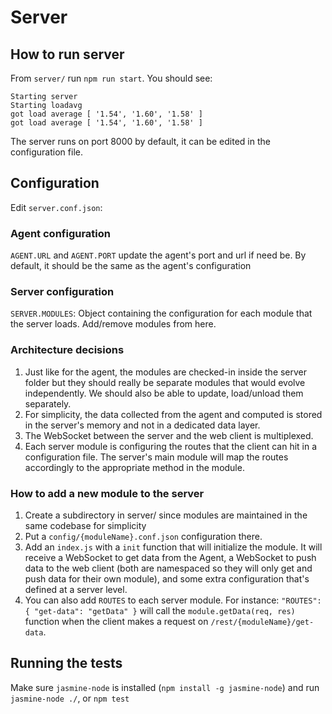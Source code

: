 # Server

## How to run server

From `server/` run `npm run start`. You should see:
 
```
Starting server
Starting loadavg
got load average [ '1.54', '1.60', '1.58' ]
got load average [ '1.54', '1.60', '1.58' ]
````

The server runs on port 8000 by default, it can be edited in the configuration file.

## Configuration

Edit `server.conf.json`:

### Agent configuration

`AGENT.URL` and `AGENT.PORT` update the agent's port and url if need be. By default, it should be the same as the agent's configuration

### Server configuration

`SERVER.MODULES`: Object containing the configuration for each module that the server loads. Add/remove modules from here. 

### Architecture decisions

1. Just like for the agent, the modules are checked-in inside the server folder but they should really be separate modules that would
 evolve independently. We should also be able to update, load/unload them separately.
2. For simplicity, the data collected from the agent and computed is stored in the server's memory and not in a dedicated data layer.
3. The WebSocket between the server and the web client is multiplexed.
4. Each server module is configuring the routes that the client can hit in a configuration file. The server's main module will map the routes accordingly
 to the appropriate method in the module.

### How to add a new module to the server

1. Create a subdirectory in server/ since modules are maintained in the same codebase for simplicity
2. Put a `config/{moduleName}.conf.json` configuration there.
3. Add an `index.js` with a `init` function that will initialize the module. It will receive a WebSocket to get data from the Agent,
 a WebSocket to push data to the web client (both are namespaced so they will only get and push data for their own module), and some extra
 configuration that's defined at a server level.
4. You can also add `ROUTES` to each server module. For instance: `"ROUTES": { "get-data": "getData" }` will call the `module.getData(req, res)`
 function when the client makes a request on `/rest/{moduleName}/get-data`. 

 
## Running the tests

Make sure `jasmine-node` is installed (`npm install -g jasmine-node`) and run `jasmine-node ./`, or `npm test`